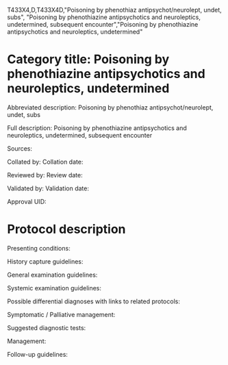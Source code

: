T433X4,D,T433X4D,"Poisoning by phenothiaz antipsychot/neurolept, undet, subs", "Poisoning by phenothiazine antipsychotics and neuroleptics, undetermined, subsequent encounter","Poisoning by phenothiazine antipsychotics and neuroleptics, undetermined"
# Category title: Poisoning by phenothiazine antipsychotics and neuroleptics, undetermined

Abbreviated description: Poisoning by phenothiaz antipsychot/neurolept, undet, subs

Full description: Poisoning by phenothiazine antipsychotics and neuroleptics, undetermined, subsequent encounter

Sources:

Collated by:
Collation date:

Reviewed by:
Review date:

Validated by:
Validation date:

Approval UID:

# Protocol description

Presenting conditions:

History capture guidelines:

General examination guidelines:

Systemic examination guidelines:

Possible differential diagnoses with links to related protocols:

Symptomatic / Palliative management:

Suggested diagnostic tests:

Management:

Follow-up guidelines:
